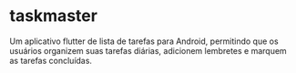 # taskmaster
 Um aplicativo flutter de lista de tarefas para Android, permitindo que os usuários organizem suas tarefas diárias, adicionem lembretes e marquem as tarefas concluídas.
